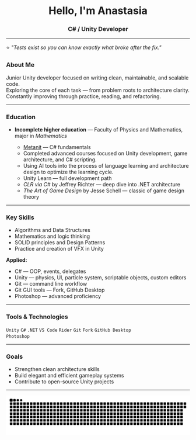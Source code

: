 <h1 align="center">Hello, I'm Anastasia </h1>
<h3 align="center">C# / Unity Developer</h3>

---

⭐️ *"Tests exist so you can know exactly what broke after the fix."*


### About Me
Junior Unity developer focused on writing clean, maintainable, and scalable code.  
Exploring the core of each task — from problem roots to architecture clarity.  
Constantly improving through practice, reading, and refactoring.

---

### Education
- **Incomplete higher education** — Faculty of Physics and Mathematics, major in *Mathematics*  

  - [Metanit](https://metanit.com/) — C# fundamentals
  - Completed advanced courses focused on Unity development, game architecture, and C# scripting.
  - Using AI tools into the process of language learning and architecture design to optimize the learning cycle.
  - Unity Learn — full development path
  - *CLR via C#* by Jeffrey Richter — deep dive into .NET architecture  
  - *The Art of Game Design* by Jesse Schell — classic of game design theory


---

### Key Skills

- Algorithms and Data Structures  
- Mathematics and logic thinking  
- SOLID principles and Design Patterns
- Practice and creation of VFX in Unity

**Applied:**
- C# — OOP, events, delegates
- Unity — physics, UI, particle system, scriptable objects, custom editors
- Git — command line workflow
- Git GUI tools — Fork, GitHub Desktop  
- Photoshop — advanced proficiency

---

### Tools & Technologies
`Unity` `C#` `.NET`  `VS Code` `Rider` `Git` `Fork` `GitHub Desktop`  
`Photoshop`

---

### Goals
- Strengthen clean architecture skills
- Build elegant and efficient gameplay systems  
- Contribute to open-source Unity projects  

---


![snake gif](https://github.com/NNish12/NNish12/blob/output/github-snake-dark.svg)
